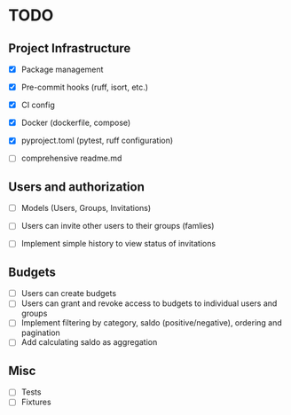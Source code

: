 # TODO

## Project Infrastructure
- [X] Package management
- [X] Pre-commit hooks (ruff, isort, etc.)
- [X] CI config
- [X] Docker (dockerfile, compose)
- [X] pyproject.toml (pytest, ruff configuration)
- [ ] comprehensive readme.md


## Users and authorization
- [ ] Models (Users, Groups, Invitations)
- [ ] Users can invite other users to their groups (famlies)
- [ ] Implement simple history to view status of invitations


## Budgets 
- [ ] Users can create budgets
- [ ] Users can grant and revoke access to budgets to individual users and groups
- [ ] Implement filtering by category, saldo (positive/negative), ordering and pagination
- [ ] Add calculating saldo as aggregation

## Misc
- [ ] Tests
- [ ] Fixtures
